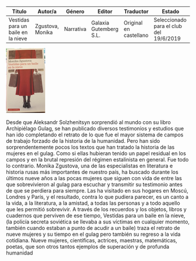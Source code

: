 Título | Autor/a | Género | Editor | Traductor | Estado |
------ | ------- | ------ | ------ | --------- | ------ |
Vestidas para un baile en la nieve | Zgustova, Monika | Narrativa | Galaxia Gutemberg S.L. | Original en castellano | Seleccionado para el club del 19/6/2019|

!["Imagen no encontrada"](Vestidas-para-un-baile1.jpg "Portada")

Desde que Aleksandr Solzhenitsyn sorprendió al mundo con su libro Archipiélago Gulag, se han publicado diversos testimonios y estudios que han ido completando el retrato de lo que fue el mayor sistema de campos de trabajo forzado de la historia de la humanidad. Pero han sido sorprendentemente pocos los textos que han tratado la historia de las mujeres en el gulag. Como si ellas hubieran tenido un papel residual en los campos y en la brutal represión del régimen estalinista en general. Fue todo lo contrario. Monika Zgustova, una de las especialistas en literatura e historia rusas más importantes de nuestro país, ha buscado durante los últimos nueve años a las pocas mujeres que siguen con vida de entre las que sobrevivieron al gulag para escuchar y transmitir su testimonio antes de que se perdiera para siempre. Las ha visitado en sus hogares en Moscú, Londres y París, y el resultado, contra lo que pudiera parecer, es un canto a la vida, a la literatura, a la amistad, a todas las personas y a todo aquello que les permitió sobrevivir. A través de los recuerdos y los objetos, libros y cuadernos que perviven de ese tiempo, Vestidas para un baile en la nieve, (la policía secreta soviética se llevaba a sus víctimas en cualquier momento, también cuando estaban a punto de acudir a un baile) traza el retrato de nueve mujeres y su tiempo en el gulag pero también su regreso a la vida cotidiana. Nueve mujeres, científicas, actrices, maestras, matemáticas, poetas, que son otros tantos ejemplos de superación y de profunda humanidad